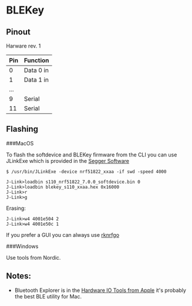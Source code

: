 BLEKey
======

Pinout
------

Harware rev. 1

| Pin	| Function 		|
| ------|---------------|
| 0     | Data 0 in 	|
| 1		| Data 1 in		|
| ...	|				|
| 9		| Serial		|
| 11	| Serial		|

Flashing
--------

###MacOS

To flash the softdevice and BLEKey firmware from the CLI you can use JLinkExe which is provided in the [Segger Software](https://www.segger.com/jlink-software.html)

```
$ /usr/bin/JLinkExe -device nrf51822_xxaa -if swd -speed 4000

J-Link>loadbin s110_nrf51822_7.0.0_softdevice.bin 0
J-Link>loadbin blekey_s110_xxaa.hex 0x16000
J-Link>r
J-Link>g
```

Erasing:
```
J-Link>w4 4001e504 2
J-Link>w4 4001e50c 1
```

If you prefer a GUI you can always use [rknrfgo](http://sourceforge.net/projects/rknrfgo/)

###Windows

Use tools from Nordic. 

Notes:
------

* Bluetooth Explorer is in the [Hardware IO Tools from Apple](http://adcdownload.apple.com/Developer_Tools/Hardware_IO_Tools_for_Xcode_6.3/HardwareIOTools_Xcode_6.3.dmg) it's probably the best BLE utility for Mac.
